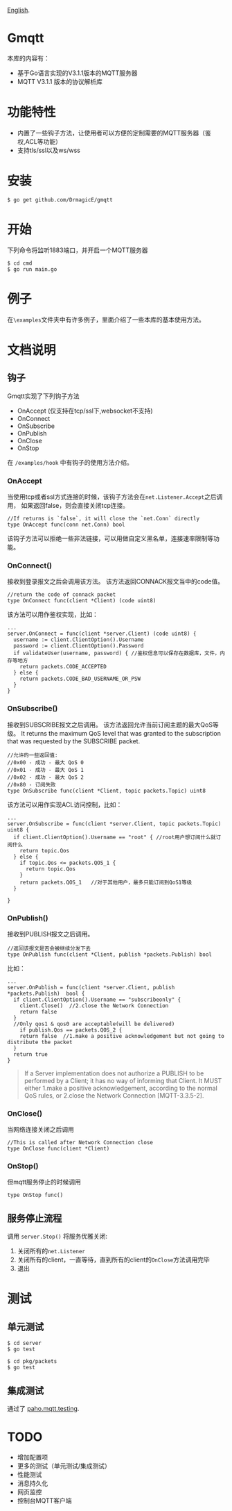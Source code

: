 [English](https://github.com/DrmagicE/gmqtt/blob/master/README.EN.md).
# Gmqtt
本库的内容有：
* 基于Go语言实现的V3.1.1版本的MQTT服务器
* MQTT V3.1.1 版本的协议解析库

# 功能特性
* 内置了一些钩子方法，让使用者可以方便的定制需要的MQTT服务器（鉴权,ACL等功能）
* 支持tls/ssl以及ws/wss

# 安装
```$ go get github.com/DrmagicE/gmqtt```
# 开始
下列命令将监听1883端口，并开启一个MQTT服务器
```
$ cd cmd
$ go run main.go
```
# 例子
在`\examples`文件夹中有许多例子，里面介绍了一些本库的基本使用方法。 

# 文档说明

## 钩子
Gmqtt实现了下列钩子方法
* OnAccept  (仅支持在tcp/ssl下,websocket不支持)
* OnConnect 
* OnSubscribe
* OnPublish
* OnClose
* OnStop

在 `/examples/hook` 中有钩子的使用方法介绍。

### OnAccept
当使用tcp或者ssl方式连接的时候，该钩子方法会在`net.Listener.Accept`之后调用，
如果返回false，则会直接关闭tcp连接。
```
//If returns is `false`, it will close the `net.Conn` directly
type OnAccept func(conn net.Conn) bool
```
该钩子方法可以拒绝一些非法链接，可以用做自定义黑名单，连接速率限制等功能。

### OnConnect()
接收到登录报文之后会调用该方法。
该方法返回CONNACK报文当中的code值。
```
//return the code of connack packet
type OnConnect func(client *Client) (code uint8)
```
该方法可以用作鉴权实现，比如：
```
...
server.OnConnect = func(client *server.Client) (code uint8) {
  username := client.ClientOption().Username
  password := client.ClientOption().Password
  if validateUser(username, password) { //鉴权信息可以保存在数据库，文件，内存等地方
    return packets.CODE_ACCEPTED
  } else {
    return packets.CODE_BAD_USERNAME_OR_PSW
  }
}

```
### OnSubscribe()
接收到SUBSCRIBE报文之后调用。
该方法返回允许当前订阅主题的最大QoS等级。
It returns the maximum QoS level that was granted to the subscription that was requested by the SUBSCRIBE packet.
```
//允许的一些返回值:
//0x00 - 成功 - 最大 QoS 0
//0x01 - 成功 - 最大 QoS 1
//0x02 - 成功 - 最大 QoS 2
//0x80 - 订阅失败
type OnSubscribe func(client *Client, topic packets.Topic) uint8
```
该方法可以用作实现ACL访问控制，比如：
```
...
server.OnSubscribe = func(client *server.Client, topic packets.Topic) uint8 {
  if client.ClientOption().Username == "root" { //root用户想订阅什么就订阅什么
    return topic.Qos
  } else {
    if topic.Qos <= packets.QOS_1 {
      return topic.Qos
    }
    return packets.QOS_1   //对于其他用户，最多只能订阅到QoS1等级
  }
  
}
```

### OnPublish()
接收到PUBLISH报文之后调用。
```
//返回该报文是否会被继续分发下去
type OnPublish func(client *Client, publish *packets.Publish) bool
```
比如：
```
...
server.OnPublish = func(client *server.Client, publish *packets.Publish)  bool {
  if client.ClientOption().Username == "subscribeonly" {
    client.Close()  //2.close the Network Connection
    return false
  }
  //Only qos1 & qos0 are acceptable(will be delivered)
	if publish.Qos == packets.QOS_2 {
    return false  //1.make a positive acknowledgement but not going to distribute the packet
  }
  return true
}
```
>If a Server implementation does not authorize a PUBLISH to be performed by a Client; it has no way of informing that Client. It MUST either 1.make a positive acknowledgement, according to the normal QoS rules, or 2.close the Network Connection [MQTT-3.3.5-2].

### OnClose()
当网络连接关闭之后调用
```
//This is called after Network Connection close
type OnClose func(client *Client)
```

### OnStop()
但mqtt服务停止的时候调用
```
type OnStop func()
```

## 服务停止流程
调用 `server.Stop()` 将服务优雅关闭:
1. 关闭所有的`net.Listener`
2. 关闭所有的client，一直等待，直到所有的client的`OnClose`方法调用完毕
3. 退出

# 测试
## 单元测试
```
$ cd server
$ go test 
```
```
$ cd pkg/packets
$ go test
```
## 集成测试
通过了 [paho.mqtt.testing](https://github.com/eclipse/paho.mqtt.testing).

# TODO
* 增加配置项
* 更多的测试（单元测试/集成测试）
* 性能测试
* 消息持久化
* 网页监控
* 控制台MQTT客户端
